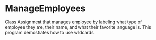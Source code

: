 # ManageEmployees
 Class Assignment that manages employee by labeling what type of employee they are, their name, and what their favorite language is. This program demostrates how to use wildcards
